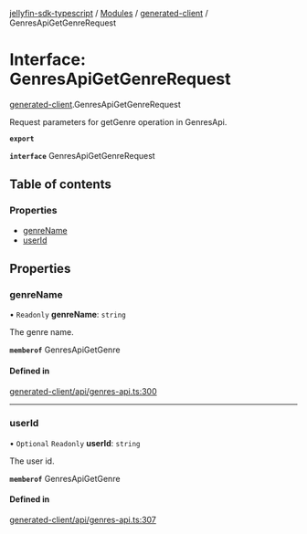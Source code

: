 [jellyfin-sdk-typescript](../README.md) / [Modules](../modules.md) / [generated-client](../modules/generated_client.md) / GenresApiGetGenreRequest

# Interface: GenresApiGetGenreRequest

[generated-client](../modules/generated_client.md).GenresApiGetGenreRequest

Request parameters for getGenre operation in GenresApi.

**`export`**

**`interface`** GenresApiGetGenreRequest

## Table of contents

### Properties

- [genreName](generated_client.GenresApiGetGenreRequest.md#genrename)
- [userId](generated_client.GenresApiGetGenreRequest.md#userid)

## Properties

### genreName

• `Readonly` **genreName**: `string`

The genre name.

**`memberof`** GenresApiGetGenre

#### Defined in

[generated-client/api/genres-api.ts:300](https://github.com/thornbill/jellyfin-sdk-typescript/blob/644c849/src/generated-client/api/genres-api.ts#L300)

___

### userId

• `Optional` `Readonly` **userId**: `string`

The user id.

**`memberof`** GenresApiGetGenre

#### Defined in

[generated-client/api/genres-api.ts:307](https://github.com/thornbill/jellyfin-sdk-typescript/blob/644c849/src/generated-client/api/genres-api.ts#L307)

